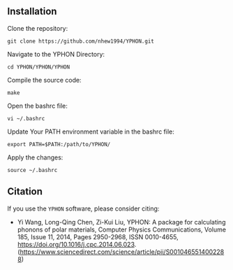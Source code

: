 ## Installation
Clone the repository:

    git clone https://github.com/nhew1994/YPHON.git

Navigate to the YPHON Directory:

    cd YPHON/YPHON/YPHON

Compile the source code:

    make

Open the bashrc file:

    vi ~/.bashrc

Update Your PATH environment variable in the bashrc file: 

    export PATH=$PATH:/path/to/YPHON/

Apply the changes:

    source ~/.bashrc

## Citation

If you use the `YPHON` software, please consider citing:

- Yi Wang, Long-Qing Chen, Zi-Kui Liu, YPHON: A package for calculating phonons of polar materials, Computer Physics Communications, Volume 185, Issue 11, 2014, Pages 2950-2968, ISSN 0010-4655, https://doi.org/10.1016/j.cpc.2014.06.023. (https://www.sciencedirect.com/science/article/pii/S0010465514002288)
